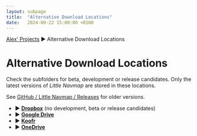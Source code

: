 ```yaml
---
layout: subpage
title:  "Alternative Download Locations"
date:   2024-00-22 15:00:00 +0100
---
```


[Alex’ Projects](index.html) ► Alternative Download Locations

# Alternative Download Locations

Check the subfolders for beta, development or release candidates.
Only the latest versions of *Little Navmap* are stored in these locations.

See [GitHub / Little Navmap / Releases](https://github.com/albar965/littlenavmap/releases) for older versions.

* **►** [**Dropbox**](https://www.dropbox.com/sh/eh446yent4rz3uq/AACg8vMEmX8AxY_5Hjpt90kWa) (no development, beta or release candidates)
* **►** [**Google Drive**](https://drive.google.com/drive/folders/1hKGwTASpdStr5cTGujMqjK3f4_LXGzbN?usp=sharing)
* **►** [**Koofr**](https://k00.fr/b97gjmhp)
* **►** [**OneDrive**](https://1drv.ms/f/c/3ddb6544532a9885/EhPFNZ1qPdFJgDfCwUpvpEoBmLAmCMpxJq0xK-BCGa5JfA?e=qsG3LO)
